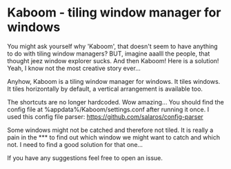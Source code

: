 # Kaboom - tiling window manager for windows
You might ask yourself why 'Kaboom', that doesn't seem to have anything to do with tiling window managers?
BUT, imagine aaalll the people, that thought jeez window explorer sucks. And then Kaboom! Here is a solution!
Yeah, I know not the most creative story ever...

Anyhow, Kaboom is a tiling window manager for windows.
It tiles windows. It tiles horizontally by default, a vertical arrangement is available too.

The shortcuts are no longer hardcoded. Wow amazing...
You should find the config file at %appdata%/Kaboom/settings.conf after running it once.
I used this config file parser: https://github.com/salaros/config-parser

Some windows might not be catched and therefore not tiled.
It is really a pain in the *** to find out which window we might want to catch and which not.
I need to find a good solution for that one...

If you have any suggestions feel free to open an issue.
